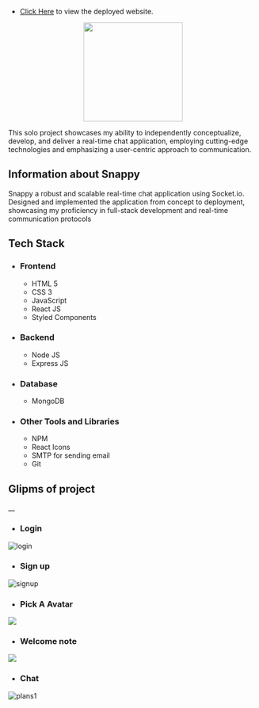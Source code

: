 


* [Click Here](https://fitfinity.vercel.app/) to view the deployed website.
 <p align="center"><img  width="200" src="https://i.imgur.com/hi5cTt5.png"/img> </p>
<p>
This solo project showcases my ability to independently conceptualize, develop, and deliver a real-time chat application, employing cutting-edge technologies and emphasizing a user-centric approach to communication.
</p>



  

## Information about Snappy 

<p> Snappy a robust and scalable real-time chat application using Socket.io. Designed and implemented the application from concept to deployment, showcasing my proficiency in full-stack development and real-time communication protocols</p>

## Tech Stack
 - ### Frontend 
   * HTML 5
   * CSS 3
   * JavaScript
   * React JS
   * Styled Components

 - ### Backend

   * Node JS
   * Express JS

 - ### Database
   * MongoDB

 - ### Other Tools and Libraries 
   * NPM
   * React Icons
   * SMTP for sending email
   * Git



 ## Glipms of project
__
   - ### Login 
<img src="https://i.imgur.com/WHS2mUr.png" alt="login" />



   - ### Sign up 
<img src="https://i.imgur.com/lb3zZCe.png" alt="signup" />




   - ### Pick A Avatar
<img src="https://i.imgur.com/dCZbab7.png" />


   - ### Welcome note
<img src="https://i.imgur.com/7gSee8I.png" />




   - ### Chat
<img src="https://i.imgur.com/K9Hlp30.png" alt="plans1" />
